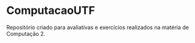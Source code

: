 # ComputacaoUTF
 
Repositório criado para avaliativas e exercícios realizados na matéria de Computação 2.

